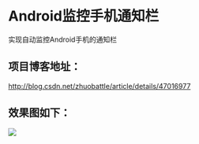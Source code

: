 # Android监控手机通知栏 #
实现自动监控Android手机的通知栏


## 项目博客地址： ##
http://blog.csdn.net/zhuobattle/article/details/47016977



## **效果图如下：** ##

![](http://img.blog.csdn.net/20150723102601847?watermark/2/text/aHR0cDovL2Jsb2cuY3Nkbi5uZXQv/font/5a6L5L2T/fontsize/400/fill/I0JBQkFCMA==/dissolve/70/gravity/Center)



